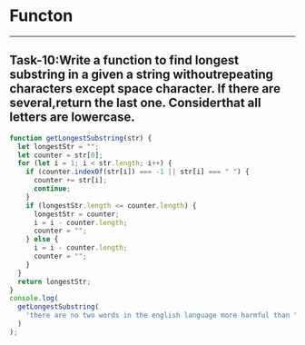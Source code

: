 # Functon

---

## Task-10:Write a function to find longest substring in a given a string withoutrepeating characters except space character. If there are several,return the last one. Considerthat all letters are lowercase.

```javascript
function getLongestSubstring(str) {
  let longestStr = "";
  let counter = str[0];
  for (let i = 1; i < str.length; i++) {
    if (counter.indexOf(str[i]) === -1 || str[i] === " ") {
      counter += str[i];
      continue;
    }
    if (longestStr.length <= counter.length) {
      longestStr = counter;
      i = i - counter.length;
      counter = "";
    } else {
      i = i - counter.length;
      counter = "";
    }
  }
  return longestStr;
}
console.log(
  getLongestSubstring(
    'there are no two words in the english language more harmful than "good job".'
  )
);
```
